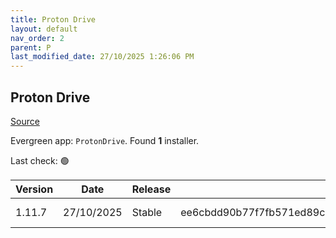 ```yaml
---
title: Proton Drive
layout: default
nav_order: 2
parent: P
last_modified_date: 27/10/2025 1:26:06 PM
---
```


## Proton Drive

[Source](https://proton.me/drive/)

Evergreen app: `ProtonDrive`. Found **1** installer.

Last check: 🟢

| Version | Date       | Release | Sha512                                                                                                                           | Type | URI                                                                                                                                                                                |
| ------- | ---------- | ------- | -------------------------------------------------------------------------------------------------------------------------------- | ---- | ---------------------------------------------------------------------------------------------------------------------------------------------------------------------------------- |
| 1.11.7  | 27/10/2025 | Stable  | ee6cbdd90b77f7fb571ed89cb71ea03ca074c09e52e498dfea13b1578fe409c9ebd6454df2e88464b86b7df5148378ef69ca888ecdf053f73c0080e5c22d04f4 | exe  | [https://proton.me/download/drive/windows/1.11.7/x64/Proton%20Drive%20Setup%201.11.7.exe](https://proton.me/download/drive/windows/1.11.7/x64/Proton%20Drive%20Setup%201.11.7.exe) |
